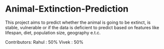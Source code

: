 # Animal-Extinction-Prediction

This project aims to predict whether the animal is going to be extinct, is stable, vulnerable or if the data is deficient to predict based on features like lifespan, diet, population size, geography e.t.c.

Contributors:
Rahul : 50% 
Vivek : 50%
